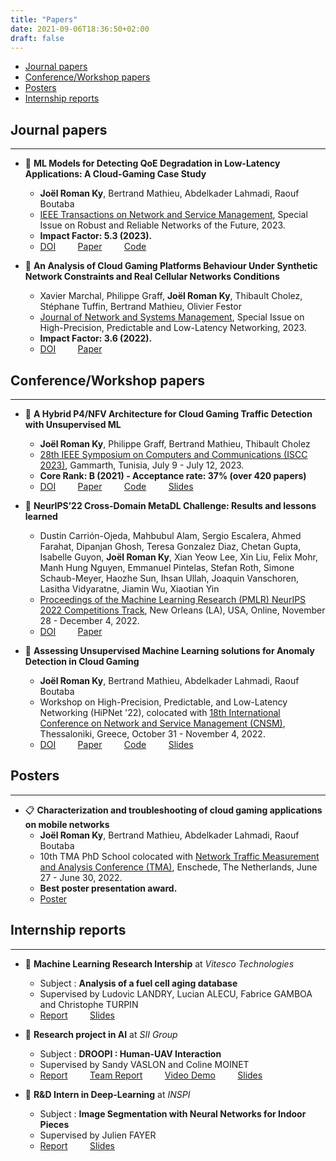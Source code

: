 ```yaml
---
title: "Papers"
date: 2021-09-06T18:36:50+02:00
draft: false
---
```

- [Journal papers](#journal-papers)
- [Conference/Workshop papers](#conferenceworkshop-papers)
- [Posters](#posters)
- [Internship reports](#internship-reports)


## Journal papers
---
- :page_with_curl: **ML Models for Detecting QoE Degradation in Low-Latency Applications: A Cloud-Gaming Case Study**
  - **Joël Roman Ky**, Bertrand Mathieu, Abdelkader Lahmadi, Raouf Boutaba
  - [IEEE Transactions on Network and Service Management](https://ieeexplore.ieee.org/xpl/RecentIssue.jsp?punumber=4275028), Special Issue on Robust and Reliable Networks of the Future, 2023. 
  - **Impact Factor: 5.3 (2023).**
  - [DOI](https://doi.org/10.1109/TNSM.2023.3293806) &nbsp; &nbsp; &nbsp; &nbsp; [Paper](https://hal.science/hal-04160235/) &nbsp; &nbsp; &nbsp; &nbsp; [Code](https://github.com/joelromanky/unsupervised-ml-ad-qoe-deg)


- :page_with_curl: **An Analysis of Cloud Gaming Platforms Behaviour Under Synthetic Network Constraints and Real Cellular Networks Conditions**
  - Xavier Marchal, Philippe Graff, **Joël Roman Ky**, Thibault Cholez, Stéphane Tuffin, Bertrand Mathieu, Olivier Festor
  - [Journal of Network and Systems Management](https://www.springer.com/journal/10922), Special Issue on High-Precision, Predictable and Low-Latency Networking, 2023. 
  - **Impact Factor: 3.6 (2022).**
  - [DOI](https://doi.org/10.1007/s10922-023-09720-9) &nbsp; &nbsp; &nbsp; &nbsp; [Paper](https://hal.inria.fr/hal-04050288/)


## Conference/Workshop papers
---

- :page_with_curl: **A Hybrid P4/NFV Architecture for Cloud Gaming Traffic Detection with Unsupervised ML**
  - **Joël Roman Ky**, Philippe Graff, Bertrand Mathieu, Thibault Cholez
  - [28th IEEE Symposium on Computers and Communications (ISCC 2023)](https://2023.ieee-iscc.org/), Gammarth, Tunisia, July 9 - July 12, 2023. 
  - **Core Rank: B (2021) - Acceptance rate: 37% (over 420 papers)**
  - [DOI](https://doi.org/10.1109/ISCC58397.2023.10217863) &nbsp; &nbsp; &nbsp; &nbsp; [Paper](https://hal.science/hal-04130096) &nbsp; &nbsp; &nbsp; &nbsp; [Code](https://github.com/mosaico-anr/P4_NFV_CG_Detector) &nbsp; &nbsp; &nbsp; &nbsp; [Slides](../../files/presentation/Slides_ISCC23.pdf)

- :page_with_curl: **NeurIPS’22 Cross-Domain MetaDL Challenge: Results and lessons learned**
  - Dustin Carrión-Ojeda, Mahbubul Alam, Sergio Escalera, Ahmed Farahat, Dipanjan Ghosh, Teresa Gonzalez Diaz, Chetan Gupta, Isabelle Guyon, **Joël Roman Ky**, Xian Yeow Lee, Xin Liu, Felix Mohr, Manh Hung Nguyen, Emmanuel Pintelas, Stefan Roth, Simone Schaub-Meyer, Haozhe Sun, Ihsan Ullah, Joaquin Vanschoren, Lasitha Vidyaratne, Jiamin Wu, Xiaotian Yin
  - [Proceedings of the Machine Learning Research (PMLR) NeurIPS 2022 Competitions Track](https://neurips.cc/virtual/2022/competition/50082), New Orleans (LA), USA, Online, November 28 - December 4, 2022. 
  - [DOI](https://proceedings.mlr.press/v220/carrion-ojeda22a.html) &nbsp; &nbsp; &nbsp; &nbsp; [Paper](https://proceedings.mlr.press/v220/carrion-ojeda22a/carrion-ojeda22a.pdf) &nbsp; &nbsp; &nbsp; &nbsp;


- :page_with_curl: **Assessing Unsupervised Machine Learning solutions for Anomaly Detection in Cloud Gaming**
  - **Joël Roman Ky**, Bertrand Mathieu, Abdelkader Lahmadi, Raouf Boutaba
  - Workshop on High-Precision, Predictable, and Low-Latency Networking (HiPNet '22), colocated with [18th International Conference on Network and Service Management (CNSM)](http://www.cnsm-conf.org/2022/), Thessaloniki, Greece, October 31 - November 4, 2022.
  - [DOI](https://doi.org/10.23919/CNSM55787.2022.9964533) &nbsp; &nbsp; &nbsp; &nbsp; [Paper](https://hal.science/hal-03884367/) &nbsp; &nbsp; &nbsp; &nbsp; [Code](https://github.com/joelromanky/cg-ano-detect-eval) &nbsp; &nbsp; &nbsp; &nbsp; [Slides](../../files/presentation/Slides_HiPNet22.pdf)


## Posters
---

- :clipboard:  **Characterization and troubleshooting of cloud gaming applications on mobile networks**
  -  **Joël Roman Ky**, Bertrand Mathieu, Abdelkader Lahmadi, Raouf Boutaba
  -  10th TMA PhD School colocated with [Network Traffic Measurement and Analysis Conference  (TMA)](https://tma.ifip.org/2022/), Enschede, The Netherlands, June 27 - June 30, 2022.
  -  **Best poster presentation award.**
  -  [Poster](https://hal.science/hal-03878114/)


## Internship reports
---

- :bookmark_tabs: **Machine Learning Research Intership** at *Vitesco Technologies*  
  - Subject : **Analysis of a fuel cell aging database**
  - Supervised by Ludovic LANDRY, Lucian ALECU, Fabrice GAMBOA and Christophe TURPIN
  - <a href="../../files/papers/Rapport_PFE.pdf" target="_blank">Report</a> &nbsp; &nbsp; &nbsp; &nbsp;
    <a href="../../files/presentation/Slides_PFE.pdf" target="_blank">Slides</a>


- :bookmark_tabs: **Research project in AI** at *SII Group*  
  - Subject : **DROOPI : Human-UAV Interaction**
  - Supervised by Sandy VASLON and Coline MOINET
  - <a href="../../files/papers/Rapport_SII.pdf" target="_blank">Report</a> &nbsp; &nbsp; &nbsp; &nbsp;
<a href="../../files/papers/Rapport_SII_team.pdf" target="_blank">Team Report</a> &nbsp; &nbsp; &nbsp; &nbsp;
<a href="https://www.linkedin.com/posts/sii_intelligenceartificielle-innovation-drone-activity-6788763304803221505-IGlW" target="_blank">Video Demo</a> &nbsp; &nbsp; &nbsp; &nbsp;
<a href="../../files/presentation/Slides_SII.pdf" target="_blank">Slides</a>


- :bookmark_tabs: **R&D Intern in Deep-Learning** at *INSPI*
  - Subject : **Image Segmentation with Neural Networks for Indoor Pieces**
  - Supervised by Julien FAYER
  - <a href="../../files/papers/Abstract_INSPI.pdf" target="_blank">Report</a> &nbsp; &nbsp; &nbsp; &nbsp;
<a href="../../files/presentation/Slides_INSPI.pdf" target="_blank">Slides</a>
